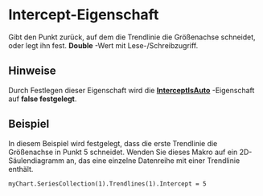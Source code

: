 
# Intercept-Eigenschaft

Gibt den Punkt zurück, auf dem die Trendlinie die Größenachse schneidet, oder legt ihn fest.  **Double** -Wert mit Lese-/Schreibzugriff.


## Hinweise

Durch Festlegen dieser Eigenschaft wird die  **[InterceptIsAuto](fd5b2155-8b45-8a67-19c9-8a18a4d3f6f3.md)** -Eigenschaft auf **false festgelegt**.


## Beispiel

In diesem Beispiel wird festgelegt, dass die erste Trendlinie die Größenachse in Punkt 5 schneidet. Wenden Sie dieses Makro auf ein 2D-Säulendiagramm an, das eine einzelne Datenreihe mit einer Trendlinie enthält.


```
myChart.SeriesCollection(1).Trendlines(1).Intercept = 5
```

